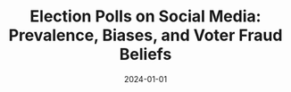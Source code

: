 ---
title: "Election Polls on Social Media: Prevalence, Biases, and Voter Fraud Beliefs"
collection: publications
date: 2024-01-01
year: 2024
venue: 'ICWSM&apos;24 R&amp;R'
resourceslug: no_resource
authors: 'S. Scarano, V. Vasudevan, M. Samory, K. Yang, J. Yang, and P.A. Grabowicz'
---